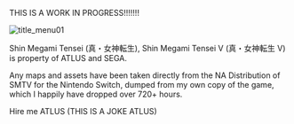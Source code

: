 THIS IS A WORK IN PROGRESS!!!!!!!

![title_menu01](https://github.com/The-NinToaster/smtv-interactive-map/assets/31828869/cba076c0-55e6-4d1d-9932-b12676b972ad)

Shin Megami Tensei (真・女神転生), Shin Megami Tensei V (真・女神転生 V) is property of ATLUS and SEGA.

Any maps and assets have been taken directly from the NA Distribution of SMTV for the Nintendo Switch, dumped from my own copy of the game, which I happily have dropped over 720+ hours.

Hire me ATLUS (THIS IS A JOKE ATLUS)
